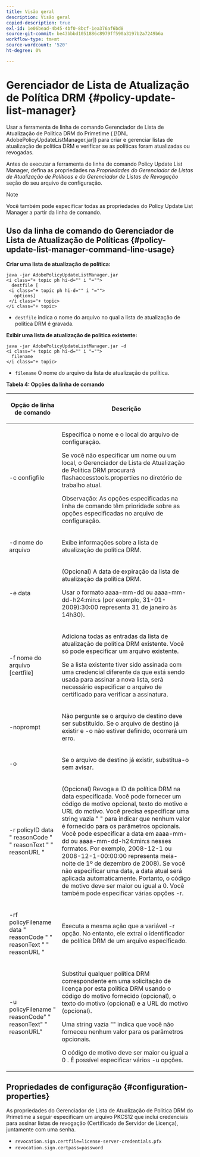 ```yaml
---
title: Visão geral
description: Visão geral
copied-description: true
exl-id: 1e06bead-4b45-4bf0-8bcf-1ea376af6bd8
source-git-commit: be43bbbd1051886c8979ff590a3197b2a7249b6a
workflow-type: tm+mt
source-wordcount: '520'
ht-degree: 0%

---
```


# Gerenciador de Lista de Atualização de Política DRM {#policy-update-list-manager}

Usar a ferramenta de linha de comando Gerenciador de Lista de Atualização de Política DRM do Primetime ( [!DNL AdobePolicyUpdateListManager.jar]) para criar e gerenciar listas de atualização de política DRM e verificar se as políticas foram atualizadas ou revogadas.

Antes de executar a ferramenta de linha de comando Policy Update List Manager, defina as propriedades na *Propriedades do Gerenciador de Listas de Atualização de Políticas e do Gerenciador de Listas de Revogação* seção do seu arquivo de configuração.

>[!NOTE]
>
>Você também pode especificar todas as propriedades do Policy Update List Manager a partir da linha de comando.

## Uso da linha de comando do Gerenciador de Lista de Atualização de Políticas {#policy-update-list-manager-command-line-usage}

**Criar uma lista de atualização de política:**

```
java -jar AdobePolicyUpdateListManager.jar  
<i class="+ topic ph hi-d="" i "="">
  destfile [ 
 <i class="+ topic ph hi-d="" i "="">
   options]  
 </i class="+ topic> 
</i class="+ topic>
```

* `destfile` indica o nome do arquivo no qual a lista de atualização de política DRM é gravada.

**Exibir uma lista de atualização de política existente:**

```
java -jar AdobePolicyUpdateListManager.jar -d  
<i class="+ topic ph hi-d="" i "="">
  filename 
</i class="+ topic>
```

* `filename` O nome do arquivo da lista de atualização de política.

**Tabela 4: Opções da linha de comando**

<table frame="all" colsep="1" rowsep="1" class="+ topic/table adobe-d/table " id="table_ghb_jqy_n4">  
 <thead class="- topic/thead "> 
  <tr rowsep="1" class="- topic/row "> 
   <th colname="1" class="- topic/entry entry"> <p class="- topic/p ">Opção de linha de comando </p> </th> 
   <th colname="2" class="- topic/entry entry"> <p class="- topic/p ">Descrição </p> </th> 
  </tr> 
 </thead>
 <tbody class="- topic/tbody "> 
  <tr rowsep="1" class="- topic/row "> 
   <td colname="1" class="- topic/entry "> <span class="+ topic/ph pr-d/codeph codeph"> -c configfile </span> </td> 
   <td colname="2" class="- topic/entry "> <p class="- topic/p ">Especifica o nome e o local do arquivo de configuração. </p> <p class="- topic/p ">Se você não especificar um nome ou um local, o Gerenciador de Lista de Atualização de Política DRM procurará <span class="filepath"> flashaccesstools.properties </span> no diretório de trabalho atual. </p> <p>Observação: As opções especificadas na linha de comando têm prioridade sobre as opções especificadas no arquivo de configuração. </p> </td> 
  </tr> 
  <tr rowsep="1" class="- topic/row "> 
   <td colname="1" class="- topic/entry "> <p class="- topic/p "> <span class="+ topic/ph pr-d/codeph codeph"> -d nome do arquivo </span> </p> </td> 
   <td colname="2" class="- topic/entry "> <p class="- topic/p ">Exibe informações sobre a lista de atualização de política DRM. </p> </td> 
  </tr> 
  <tr rowsep="1" class="- topic/row "> 
   <td colname="1" class="- topic/entry "> <span class="+ topic/ph pr-d/codeph codeph"> -e data </span> </td> 
   <td colname="2" class="- topic/entry "> <p>(Opcional) A data de expiração da lista de atualização da política DRM. </p> <p>Usar o formato <span class="+ topic/ph pr-d/codeph codeph"> aaaa-mm-dd </span> ou <span class="+ topic/ph pr-d/codeph codeph"> aaaa-mm-dd-h24:min:s </span> (por exemplo, 31-01-2009):30:00 representa 31 de janeiro às 14h30). </p> </td> 
  </tr> 
  <tr rowsep="1" class="- topic/row "> 
   <td colname="1" class="- topic/entry "> <span class="+ topic/ph pr-d/codeph codeph"> -f nome do arquivo [certfile] </span> </td> 
   <td colname="2" class="- topic/entry "> <p class="- topic/p ">Adiciona todas as entradas da lista de atualização de política DRM existente. Você só pode especificar um arquivo existente. </p> <p class="- topic/p ">Se a lista existente tiver sido assinada com uma credencial diferente da que está sendo usada para assinar a nova lista, será necessário especificar o arquivo de certificado para verificar a assinatura. </p> </td> 
  </tr> 
  <tr rowsep="1" class="- topic/row "> 
   <td colname="1" class="- topic/entry "> <span class="+ topic/ph pr-d/codeph codeph"> -noprompt </span> </td> 
   <td colname="2" class="- topic/entry "> <p class="- topic/p ">Não pergunte se o arquivo de destino deve ser substituído. Se o arquivo de destino já existir e <span class="codeph"> -o </span> não estiver definido, ocorrerá um erro. </p> </td> 
  </tr> 
  <tr rowsep="1" class="- topic/row "> 
   <td colname="1" class="- topic/entry "> <span class="codeph"> -o </span> </td> 
   <td colname="2" class="- topic/entry "> <p class="- topic/p ">Se o arquivo de destino já existir, substitua-o sem avisar. </p> </td> 
  </tr> 
  <tr rowsep="1" class="- topic/row "> 
   <td colname="1" class="- topic/entry "> <span class="+ topic/ph pr-d/codeph codeph"> -r policyID </span> <span class="+ topic/ph pr-d/codeph codeph"> data </span> " <span class="+ topic/ph pr-d/codeph codeph"> reasonCode </span>" " <span class="+ topic/ph pr-d/codeph codeph"> reasonText </span>" " <span class="+ topic/ph pr-d/codeph codeph"> reasonURL </span>" </td> 
   <td colname="2" class="- topic/entry "> <p class="- topic/p ">(Opcional) Revoga a ID da política DRM na data especificada. Você pode fornecer um código de motivo opcional, texto do motivo e URL do motivo. Você precisa especificar uma string vazia " " para indicar que nenhum valor é fornecido para os parâmetros opcionais. Você pode especificar a data em <span class="+ topic/ph pr-d/codeph codeph"> aaaa-mm-dd </span> ou <span class="+ topic/ph pr-d/codeph codeph"> aaaa-mm-dd-h24:min:s </span> nesses formatos. Por exemplo, 2008-12-1 ou 2008-12-1-00:00:00 representa meia-noite de 1º de dezembro de 2008). Se você não especificar uma data, a data atual será aplicada automaticamente. Portanto, o código de motivo deve ser maior ou igual a 0. Você também pode especificar várias opções -r. </p> </td> 
  </tr> 
  <tr rowsep="1" class="- topic/row "> 
   <td colname="1" class="- topic/entry "> <p class="- topic/p ">-rf <span class="+ topic/ph pr-d/codeph codeph"> policyFilename </span> <span class="+ topic/ph pr-d/codeph codeph"> data </span> " <span class="+ topic/ph pr-d/codeph codeph"> reasonCode </span>" " <span class="+ topic/ph pr-d/codeph codeph"> reasonText </span>" " <span class="+ topic/ph pr-d/codeph codeph"> reasonURL </span>" </p> </td> 
   <td colname="2" class="- topic/entry "> <p class="- topic/p ">Executa a mesma ação que a variável <span class="codeph"> -r </span> opção. No entanto, ele extrai o identificador de política DRM de um arquivo especificado. </p> </td> 
  </tr> 
  <tr rowsep="0" class="- topic/row "> 
   <td colname="1" class="- topic/entry "> <span class="codeph"> -u policyFilename " reasonCode" " reasonText" " reasonURL" </span> </td> 
   <td colname="2" class="- topic/entry "> <p>Substitui qualquer política DRM correspondente em uma solicitação de licença por esta política DRM usando o código do motivo fornecido (opcional), o texto do motivo (opcional) e a URL do motivo (opcional). </p> <p>Uma string vazia "" indica que você não forneceu nenhum valor para os parâmetros opcionais. </p> <p>O código de motivo deve ser maior ou igual a <span class="codeph"> 0 </span>. É possível especificar vários <span class="codeph"> -u </span> opções. </p> </td> 
  </tr> 
 </tbody> 
</table>

## Propriedades de configuração {#configuration-properties}

As propriedades do Gerenciador de Lista de Atualização de Política DRM do Primetime a seguir especificam um arquivo PKCS12 que inclui credenciais para assinar listas de revogação (Certificado de Servidor de Licença), juntamente com uma senha.

* `revocation.sign.certfile=license-server-credentials.pfx`
* `revocation.sign.certpass=password`
